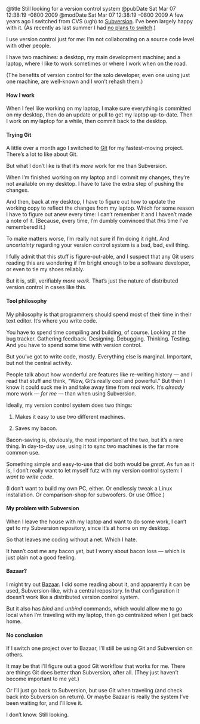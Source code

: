 @title Still looking for a version control system
@pubDate Sat Mar 07 12:38:19 -0800 2009
@modDate Sat Mar 07 12:38:19 -0800 2009
A few years ago I switched from CVS (ugh) to <a href="http://subversion.tigris.org/">Subversion</a>. I’ve been largely happy with it. (As recently as last summer I had <a href="https://explore.twitter.com/brentsimmons/statuses/843548911">no plans to switch</a>.)

I use version control just for me: I’m not collaborating on a source code level with other people.

I have two machines: a desktop, my main development machine; and a laptop, where I like to work sometimes or where I work when on the road.

(The benefits of version control for the solo developer, even one using just one machine, are well-known and I won’t rehash them.)

#### How I work

When I feel like working on my laptop, I make sure everything is committed on my desktop, then do an update or pull to get my laptop up-to-date. Then I work on my laptop for a while, then commit back to the desktop.

#### Trying Git

A little over a month ago I switched to <a href="http://git-scm.com/">Git</a> for my fastest-moving project. There’s a lot to like about Git.

But what I don’t like is that it’s <em>more</em> work for me than Subversion.

When I’m finished working on my laptop and I commit my changes, they’re not available on my desktop. I have to take the extra step of pushing the changes.

And then, back at my desktop, I have to figure out how to update the working copy to reflect the changes from my laptop. Which for some reason I have to figure out anew every time: I can’t remember it and I haven’t made a note of it. (Because, every time, I’m dumbly convinced that <em>this</em> time I’ve remembered it.)

To make matters worse, I’m really not sure if I’m doing it right. And <em>uncertainty</em> regarding your version control system is a bad, bad, evil thing.

I fully admit that this stuff is figure-out-able, and I suspect that any Git users reading this are wondering if I’m bright enough to be a software developer, or even to tie my shoes reliably.

But it is, still, verifiably <em>more work</em>. That’s just the nature of distributed version control in cases like this.

#### Tool philosophy

My philosophy is that programmers should spend most of their time in their text editor. It’s where you write code.

You have to spend time compiling and building, of course. Looking at the bug tracker. Gathering feedback. Designing. Debugging. Thinking. Testing. And you have to spend some time with version control.

But you’ve got to write code, mostly. Everything else is marginal. Important, but not the central activity.

People talk about how wonderful are features like re-writing history — and I read that stuff and think, “Wow, Git’s really cool and powerful.” But then I know it could suck me in and take away time from <em>real</em> work. It’s <em>already</em> more work — <em>for me</em> — than when using Subversion.

Ideally, my version control system does two things:

1. Makes it easy to use two different machines.

2. Saves my bacon.

Bacon-saving is, obviously, the most important of the two, but it’s a rare thing. In day-to-day use, using it to sync two machines is the far more common use.

Something simple and easy-to-use that did both would be <em>great</em>. As fun as it is, I don’t really want to let myself futz with my version control system: <em>I want to write code</em>.

(I don’t want to build my own PC, either. Or endlessly tweak a Linux installation. Or comparison-shop for subwoofers. Or use Office.)  

#### My problem with Subversion

When I leave the house with my laptop and want to do some work, I can’t get to my Subversion repository, since it’s at home on my desktop.

So that leaves me coding without a net. Which I hate.

It hasn’t cost me any bacon yet, but I worry about bacon loss — which is just plain not a good feeling.

#### Bazaar?

I might try out <a href="http://bazaar-vcs.org/">Bazaar</a>. I did some reading about it, and apparently it can be used, Subversion-like, with a central repository. In that configuration it doesn’t work like a distributed version control system.

But it also has <em>bind</em> and <em>unbind</em> commands, which would allow me to go local when I’m traveling with my laptop, then go centralized when I get back home.

#### No conclusion

If I switch one project over to Bazaar, I’ll still be using Git and Subversion on others.

It may be that I’ll figure out a good Git workflow that works for me. There are things Git does better than Subversion, after all. (They just haven’t become important to me yet.)

Or I’ll just go back to Subversion, but use Git when traveling (and check back into Subversion on return). Or maybe Bazaar is really the system I’ve been waiting for, and I’ll love it.

I don’t know. Still looking.
